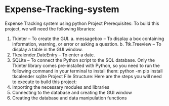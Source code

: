# Expense-Tracking-system
Expense Tracking system using python
Project Prerequisites:
To build this project, we will need the following libraries:
1. Tkinter – To create the GUI.
a. messagebox – To display a box containing information, warning, or error or asking a question.
b. Ttk.Treeview – To display a table in the GUI window.
2. Tkcalender.DateEntry – To enter a date.
3. SQLite – To connect the Python script to the SQL database.
Only the Tkinter library comes pre-installed with Python, so you need to run the following command in your terminal to install them:
python -m pip install tkcalender sqlite
Project File Structure:
Here are the steps you will need to execute to build this project:
1. Importing the necessary modules and libraries
2. Connecting to the database and creating the GUI window
3. Creating the database and data manipulation functions


